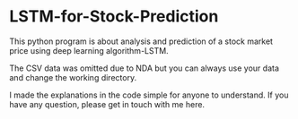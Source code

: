 # LSTM-for-Stock-Prediction

This python program is about analysis and prediction of a stock market price using deep learning algorithm-LSTM.

The CSV data was omitted due to NDA but you can always use your data and change the working directory. 

I made the explanations in the code simple for anyone to understand. If you have any question, please get in touch with me here.
